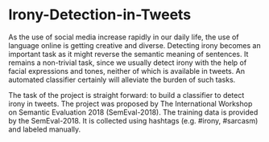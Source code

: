 # Irony-Detection-in-Tweets

As the use of social media increase rapidly in our daily life, the use of language online is getting creative and diverse. Detecting irony becomes an important task as it might reverse the semantic meaning of sentences. It remains a non-trivial task, since we usually detect irony with the help of facial expressions and tones, neither of which is available in tweets. An automated classifier certainly will alleviate the burden of such tasks.

The task of the project is straight forward: to build a classifier to detect irony in tweets. The project was proposed by The International Workshop on Semantic Evaluation 2018 (SemEval-2018).
The training data is provided by the SemEval-2018. It is collected using hashtags (e.g. #irony, #sarcasm) and labeled manually.
